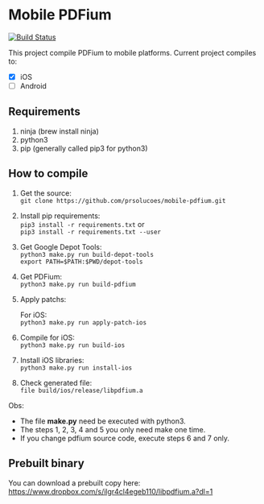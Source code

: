 # Mobile PDFium

[![Build Status](https://travis-ci.com/prsolucoes/mobile-pdfium.svg?branch=master)](https://travis-ci.com/prsolucoes/mobile-pdfium)

This project compile PDFium to mobile platforms. Current project compiles to:  

- [x] iOS  
- [ ] Android  

## Requirements

1. ninja (brew install ninja)  
2. python3  
3. pip (generally called pip3 for python3)  

## How to compile 

1. Get the source:  
```git clone https://github.com/prsolucoes/mobile-pdfium.git```  

2. Install pip requirements:  
```pip3 install -r requirements.txt``` 
or  
```pip3 install -r requirements.txt --user``` 

3. Get Google Depot Tools:  
```python3 make.py run build-depot-tools```  
```export PATH=$PATH:$PWD/depot-tools```  

4. Get PDFium:  
```python3 make.py run build-pdfium```  

5. Apply patchs:

    For iOS:  
    ```python3 make.py run apply-patch-ios```  

6. Compile for iOS:  
```python3 make.py run build-ios```  
  
7. Install iOS libraries:  
```python3 make.py run install-ios```  

8. Check generated file:  
```file build/ios/release/libpdfium.a```  


Obs:
- The file **make.py** need be executed with python3.  
- The steps 1, 2, 3, 4 and 5 you only need make one time.  
- If you change pdfium source code, execute steps 6 and 7 only.

## Prebuilt binary

You can download a prebuilt copy here:  
https://www.dropbox.com/s/ilgr4cl4egeb110/libpdfium.a?dl=1